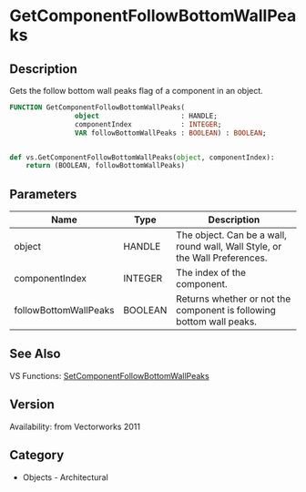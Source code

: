 # GetComponentFollowBottomWallPeaks

## Description
Gets the follow bottom wall peaks flag of a component in an object.

```pascal
FUNCTION GetComponentFollowBottomWallPeaks(
				object                    : HANDLE;
				componentIndex            : INTEGER;
				VAR followBottomWallPeaks : BOOLEAN) : BOOLEAN;
```

```python

def vs.GetComponentFollowBottomWallPeaks(object, componentIndex):
    return (BOOLEAN, followBottomWallPeaks)
```

## Parameters
|Name|Type|Description|
|---|---|---|
|object|HANDLE|The object. Can be a wall, round wall, Wall Style, or the Wall Preferences.|
|componentIndex|INTEGER|The index of the component.|
|followBottomWallPeaks|BOOLEAN|Returns whether or not the component is following bottom wall peaks.|

## See Also
VS Functions:
[SetComponentFollowBottomWallPeaks](SetComponentFollowBottomWallPeaks.md)

## Version
Availability: from Vectorworks 2011
## Category
* Objects - Architectural

